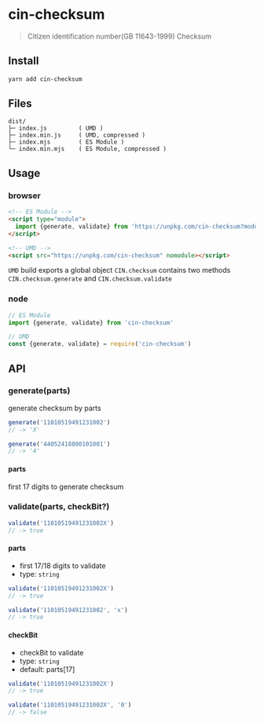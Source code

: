 # cin-checksum

> Citizen identification number(GB 11643-1999) Checksum

## Install

```bash
yarn add cin-checksum
```

## Files

```text
dist/
├─ index.js         ( UMD )
├─ index.min.js     ( UMD, compressed )
├─ index.mjs        ( ES Module )
└─ index.min.mjs    ( ES Module, compressed )
```

## Usage

### browser

```html
<!-- ES Module -->
<script type="module">
  import {generate, validate} from 'https://unpkg.com/cin-checksum?module'
</script>

<!-- UMD -->
<script src="https://unpkg.com/cin-checksum" nomodule></script>
```

`UMD` build exports a global object `CIN.checksum` contains two methods `CIN.checksum.generate` and `CIN.checksum.validate`

### node

```js
// ES Module
import {generate, validate} from 'cin-checksum'
```

```js
// UMD
const {generate, validate} = require('cin-checksum')
```

## API

### generate(parts)

generate checksum by parts

```js
generate('11010519491231002')
// -> 'X'

generate('44052418800101001')
// -> '4'
```

#### parts

first 17 digits to generate checksum

### validate(parts, checkBit?)

```js
validate('11010519491231002X')
// -> true
```

<!-- markdownlint-disable MD024 -->

#### parts

<!-- markdownlint-enable MD024 -->

- first 17/18 digits to validate
- type: `string`

```js
validate('11010519491231002X')
// -> true

validate('11010519491231002', 'x')
// -> true
```

#### checkBit

- checkBit to validate
- type: `string`
- default: parts[17]

```js
validate('11010519491231002X')
// -> true

validate('11010519491231002X', '0')
// -> false
```
